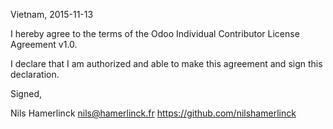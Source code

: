 Vietnam, 2015-11-13

I hereby agree to the terms of the Odoo Individual Contributor License
Agreement v1.0.

I declare that I am authorized and able to make this agreement and sign this
declaration.

Signed,

Nils Hamerlinck nils@hamerlinck.fr https://github.com/nilshamerlinck

